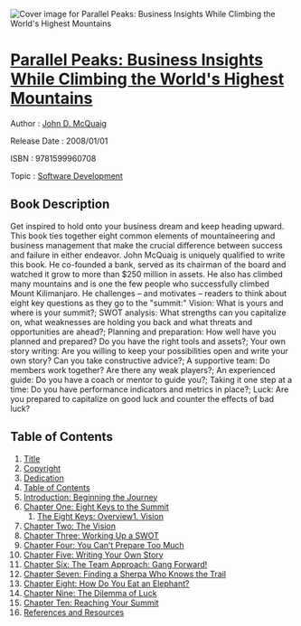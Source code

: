 ![Cover image for Parallel Peaks: Business Insights While Climbing the World&#39;s Highest Mountains](https://imgdetail.ebookreading.net/cover/cover/software_development/EB9781599960708.jpg)

[Parallel Peaks: Business Insights While Climbing the World&#39;s Highest Mountains](https://ebookreading.net/view/book/Parallel+Peaks%3A+Business+Insights+While+Climbing+the+World%26%2339%3Bs+Highest+Mountains-EB9781599960708_1.html "Parallel Peaks: Business Insights While Climbing the World&#39;s Highest Mountains")
====================================================================================================================

Author : [John D. McQuaig](https://ebookreading.net/search/author/John+D.+McQuaig)

Release Date : 2008/01/01

ISBN : 9781599960708

Topic : [Software Development](https://ebookreading.net/search/category/software-development)

Book Description
-----------------

Get inspired to hold onto your business dream and keep heading upward. This book ties together eight common elements of mountaineering and business management that make the crucial difference between success and failure in either endeavor. John McQuaig is uniquely qualified to write this book. He co-founded a bank, served as its chairman of the board and watched it grow to more than $250 million in assets. He also has climbed many mountains and is one the few people who successfully climbed Mount Kilimanjaro. He challenges – and motivates – readers to think about eight key questions as they go to the "summit:" Vision: What is yours and where is your summit?; SWOT analysis: What strengths can you capitalize on, what weaknesses are holding you back and what threats and opportunities are ahead?; Planning and preparation: How well have you planned and prepared? Do you have the right tools and assets?; Your own story writing: Are you willing to keep your possibilities open and write your own story? Can you take constructive advice?; A supportive team: Do members work together? Are there any weak players?; An experienced guide: Do you have a coach or mentor to guide you?; Taking it one step at a time: Do you have performance indicators and metrics in place?; Luck: Are you prepared to capitalize on good luck and counter the effects of bad luck?
              
Table of Contents
-----------------

1. [Title](https://ebookreading.net/view/book/Parallel+Peaks%3A+Business+Insights+While+Climbing+the+World%26%2339%3Bs+Highest+Mountains-EB9781599960708_1.html)
1. [Copyright](https://ebookreading.net/view/book/Parallel+Peaks%3A+Business+Insights+While+Climbing+the+World%26%2339%3Bs+Highest+Mountains-EB9781599960708_2.html)
1. [Dedication](https://ebookreading.net/view/book/Parallel+Peaks%3A+Business+Insights+While+Climbing+the+World%26%2339%3Bs+Highest+Mountains-EB9781599960708_3.html)
1. [Table of Contents](https://ebookreading.net/view/book/Parallel+Peaks%3A+Business+Insights+While+Climbing+the+World%26%2339%3Bs+Highest+Mountains-EB9781599960708_4.html)
1. [Introduction: Beginning the Journey](https://ebookreading.net/view/book/Parallel+Peaks%3A+Business+Insights+While+Climbing+the+World%26%2339%3Bs+Highest+Mountains-EB9781599960708_5.html)
1. [Chapter One: Eight Keys to the Summit](https://ebookreading.net/view/book/Parallel+Peaks%3A+Business+Insights+While+Climbing+the+World%26%2339%3Bs+Highest+Mountains-EB9781599960708_6.html)
    1. [The Eight Keys: Overview1. Vision](https://ebookreading.net/view/book/Parallel+Peaks%3A+Business+Insights+While+Climbing+the+World%26%2339%3Bs+Highest+Mountains-EB9781599960708_7.html#h1_id_0)
1. [Chapter Two: The Vision](https://ebookreading.net/view/book/Parallel+Peaks%3A+Business+Insights+While+Climbing+the+World%26%2339%3Bs+Highest+Mountains-EB9781599960708_8.html)
1. [Chapter Three: Working Up a SWOT](https://ebookreading.net/view/book/Parallel+Peaks%3A+Business+Insights+While+Climbing+the+World%26%2339%3Bs+Highest+Mountains-EB9781599960708_9.html)
1. [Chapter Four: You Can’t Prepare Too Much](https://ebookreading.net/view/book/Parallel+Peaks%3A+Business+Insights+While+Climbing+the+World%26%2339%3Bs+Highest+Mountains-EB9781599960708_10.html)
1. [Chapter Five: Writing Your Own Story](https://ebookreading.net/view/book/Parallel+Peaks%3A+Business+Insights+While+Climbing+the+World%26%2339%3Bs+Highest+Mountains-EB9781599960708_11.html)
1. [Chapter Six: The Team Approach: Gang Forward!](https://ebookreading.net/view/book/Parallel+Peaks%3A+Business+Insights+While+Climbing+the+World%26%2339%3Bs+Highest+Mountains-EB9781599960708_12.html)
1. [Chapter Seven: Finding a Sherpa Who Knows the Trail](https://ebookreading.net/view/book/Parallel+Peaks%3A+Business+Insights+While+Climbing+the+World%26%2339%3Bs+Highest+Mountains-EB9781599960708_13.html)
1. [Chapter Eight: How Do You Eat an Elephant?](https://ebookreading.net/view/book/Parallel+Peaks%3A+Business+Insights+While+Climbing+the+World%26%2339%3Bs+Highest+Mountains-EB9781599960708_14.html)
1. [Chapter Nine: The Dilemma of Luck](https://ebookreading.net/view/book/Parallel+Peaks%3A+Business+Insights+While+Climbing+the+World%26%2339%3Bs+Highest+Mountains-EB9781599960708_15.html)
1. [Chapter Ten: Reaching Your Summit](https://ebookreading.net/view/book/Parallel+Peaks%3A+Business+Insights+While+Climbing+the+World%26%2339%3Bs+Highest+Mountains-EB9781599960708_16.html)
1. [References and Resources](https://ebookreading.net/view/book/Parallel+Peaks%3A+Business+Insights+While+Climbing+the+World%26%2339%3Bs+Highest+Mountains-EB9781599960708_17.html)
